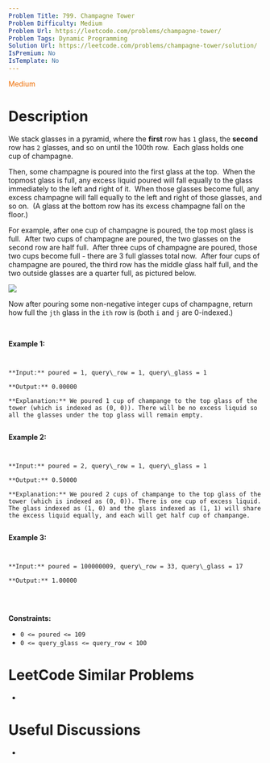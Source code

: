 ```yaml
---
Problem Title: 799. Champagne Tower
Problem Difficulty: Medium
Problem Url: https://leetcode.com/problems/champagne-tower/
Problem Tags: Dynamic Programming
Solution Url: https://leetcode.com/problems/champagne-tower/solution/
IsPremium: No
IsTemplate: No
---
```


<span style="color: rgb(239, 108, 0);">Medium</span>

# Description

We stack glasses in a pyramid, where the **first** row has `1` glass, the **second** row has `2` glasses, and so on until the 100th row.  Each glass holds one cup of champagne.


Then, some champagne is poured into the first glass at the top.  When the topmost glass is full, any excess liquid poured will fall equally to the glass immediately to the left and right of it.  When those glasses become full, any excess champagne will fall equally to the left and right of those glasses, and so on.  (A glass at the bottom row has its excess champagne fall on the floor.)


For example, after one cup of champagne is poured, the top most glass is full.  After two cups of champagne are poured, the two glasses on the second row are half full.  After three cups of champagne are poured, those two cups become full - there are 3 full glasses total now.  After four cups of champagne are poured, the third row has the middle glass half full, and the two outside glasses are a quarter full, as pictured below.


![](https://s3-lc-upload.s3.amazonaws.com/uploads/2018/03/09/tower.png)


Now after pouring some non-negative integer cups of champagne, return how full the `jth` glass in the `ith` row is (both `i` and `j` are 0-indexed.)


 


**Example 1:**



```

**Input:** poured = 1, query\_row = 1, query\_glass = 1
**Output:** 0.00000
**Explanation:** We poured 1 cup of champange to the top glass of the tower (which is indexed as (0, 0)). There will be no excess liquid so all the glasses under the top glass will remain empty.

```

**Example 2:**



```

**Input:** poured = 2, query\_row = 1, query\_glass = 1
**Output:** 0.50000
**Explanation:** We poured 2 cups of champange to the top glass of the tower (which is indexed as (0, 0)). There is one cup of excess liquid. The glass indexed as (1, 0) and the glass indexed as (1, 1) will share the excess liquid equally, and each will get half cup of champange.

```

**Example 3:**



```

**Input:** poured = 100000009, query\_row = 33, query\_glass = 17
**Output:** 1.00000

```

 


**Constraints:**


* `0 <= poured <= 109`
* `0 <= query_glass <= query_row < 100`


# LeetCode Similar Problems

- []()

# Useful Discussions

- []()
